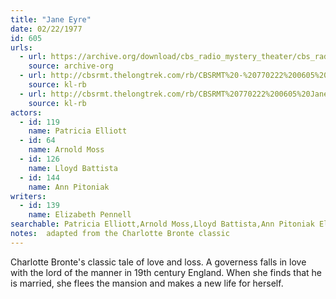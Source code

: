 ```yaml
---
title: "Jane Eyre"
date: 02/22/1977
id: 605
urls: 
  - url: https://archive.org/download/cbs_radio_mystery_theater/cbs_radio_mystery_theater-0601-0650.zip/cbs_radio_mystery_theater-0601-0650%2Fcbsrmt_0605_jane_eyre.mp3
    source: archive-org
  - url: http://cbsrmt.thelongtrek.com/rb/CBSRMT%20-%20770222%200605%20Jane%20Eyre_WLNH-FM__rb.mp3
    source: kl-rb
  - url: http://cbsrmt.thelongtrek.com/rb/CBSRMT%20770222%200605%20Jane%20Eyre_wbbm_rb%20levels.mp3
    source: kl-rb
actors:  
  - id: 119
    name: Patricia Elliott  
  - id: 64
    name: Arnold Moss  
  - id: 126
    name: Lloyd Battista  
  - id: 144
    name: Ann Pitoniak
writers:  
  - id: 139
    name: Elizabeth Pennell
searchable: Patricia Elliott,Arnold Moss,Lloyd Battista,Ann Pitoniak Elizabeth Pennell
notes:  adapted from the Charlotte Bronte classic
---
```

Charlotte Bronte's classic tale of love and loss. A governess falls in love with the lord of the manner in 19th century England. When she finds that he is married, she flees the mansion and makes a new life for herself.